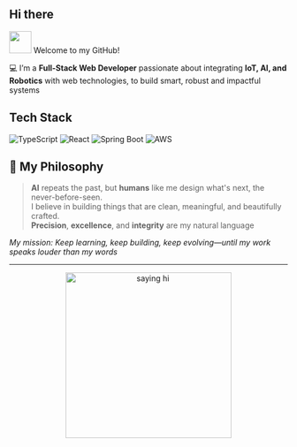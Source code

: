 ## Hi there

<img src="https://media.giphy.com/media/hvRJCLFzcasrR4ia7z/giphy.gif" width="40px" /> Welcome to my GitHub!  

💻 I’m a **Full-Stack Web Developer** passionate about integrating **IoT, AI, and Robotics** with web technologies, to build smart, robust and impactful systems

## Tech Stack
![TypeScript](https://img.shields.io/badge/TypeScript-007ACC?style=for-the-badge&logo=typescript&logoColor=white)
![React](https://img.shields.io/badge/React-20232A?style=for-the-badge&logo=react&logoColor=61DAFB)
![Spring Boot](https://img.shields.io/badge/Spring%20Boot-6DB33F?style=for-the-badge&logo=spring&logoColor=white)
![AWS](https://img.shields.io/badge/AWS-232F3E?style=for-the-badge&logo=amazon-aws&logoColor=white)

<!-- ## 🌐 Visit My Website  
 [**www.roboriver.in**](https://www.roboriver.in)  
> A functional prototype showcasing my work in Web Development — built as the foundation for upcoming IoT and AI integrations -->

## 🧭 My Philosophy

> **AI** repeats the past, but **humans** like me design what's next, the never-before-seen. <br>
> I believe in building things that are clean, meaningful, and beautifully crafted. <br>
> **Precision**, **excellence**, and **integrity** are my natural language

*My mission: Keep learning, keep building, keep evolving—until my work speaks louder than my words*


---

<p align="center">
  <img src="https://media.giphy.com/media/l41lZxzroU33typuU/giphy.gif" width="300" alt="saying hi"/>
</p>


<!-- ![C++](https://img.shields.io/badge/C%2B%2B-00599C?style=for-the-badge&logo=cplusplus&logoColor=white)
![Go](https://img.shields.io/badge/Go-00ADD8?style=for-the-badge&logo=go&logoColor=white) -->

<!-- <p align="center">
  <em>Let's build something epic—check my repos or say hi!</em>
</p> -->
